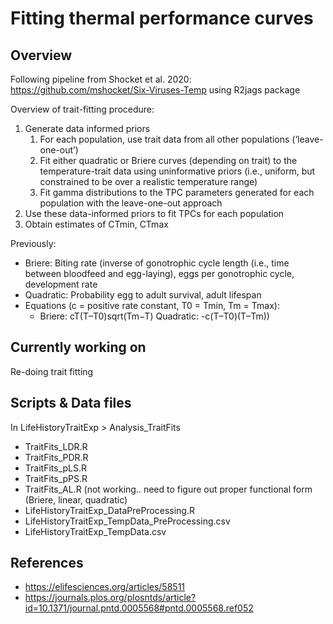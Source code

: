 
# Fitting thermal performance curves #

## Overview ##

Following pipeline from Shocket et al. 2020: https://github.com/mshocket/Six-Viruses-Temp
using R2jags package

Overview of trait-fitting procedure:


1. Generate data informed priors 
    1. For each population, use trait data from all other populations (‘leave-one-out’)
    2. Fit either quadratic or Briere curves (depending on trait) to the temperature-trait data using uninformative priors (i.e., uniform, but constrained to be over a realistic temperature range)
    3. Fit gamma distributions to the TPC parameters generated for each population with the leave-one-out approach
2. Use these data-informed priors to fit TPCs for each population 
3. Obtain estimates of CTmin, CTmax 


Previously:
* Briere: Biting rate (inverse of gonotrophic cycle length (i.e., time between bloodfeed and egg-laying), eggs per gonotrophic cycle, development rate
* Quadratic: Probability egg to adult survival, adult lifespan
* Equations (c = positive rate constant, T0 = Tmin, Tm = Tmax):
  * Briere: cT(T–T0)sqrt(Tm−T)        Quadratic: -c(T–T0)(T–Tm))  

## Currently working on ##

Re-doing trait fitting 

## Scripts & Data files ##
In LifeHistoryTraitExp > Analysis_TraitFits
* TraitFits_LDR.R
* TraitFits_PDR.R
* TraitFits_pLS.R 
* TraitFits_pPS.R
* TraitFits_AL.R (not working.. need to figure out proper functional form (Briere, linear, quadratic)
* LifeHistoryTraitExp_DataPreProcessing.R
* LifeHistoryTraitExp_TempData_PreProcessing.csv
* LifeHistoryTraitExp_TempData.csv

## References ##

- https://elifesciences.org/articles/58511
- https://journals.plos.org/plosntds/article?id=10.1371/journal.pntd.0005568#pntd.0005568.ref052


